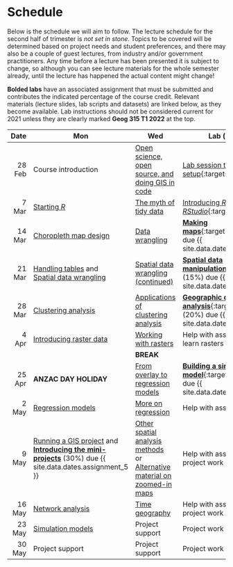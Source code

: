# Schedule
Below is the schedule we will aim to follow. The lecture schedule for the second half of trimester is *not set in stone*. Topics to be covered will be determined based on project needs and student preferences, and there may also be a couple of guest lectures, from industry and/or government practitioners. Any time before a lecture has been presented it is subject to change, so although you can see lecture materials for the whole semester already, until the lecture has happened the actual content might change!

**Bolded labs** have an associated assignment that must be submitted and contributes the indicated percentage of the course credit.  Relevant materials (lecture slides, lab scripts and datasets) are linked below, as they become available. Lab instructions should not be considered current for 2021 unless they are clearly marked **Geog 315 T1 2022** at the top.

Date | Mon | Wed | Lab (also Wed) | Video
--: | -- | -- | -- |:--
28 Feb | Course introduction | [Open science, open source, and doing GIS in code](slides/open/) | [Lab session to get software setup](labs/01-lab.html){:target="_blank"} | [Links](video-indexes/week01.html)
7 Mar | [Starting *R*](slides/starting-r/) | [The myth of tidy data](slides/tidy-data/) | [Introducing *R* and *RStudio*](labs/02-lab.html){:target="_blank"} | [Links](video-indexes/week02.html)
14 Mar | [Choropleth map design](slides/choropleth-maps/) | [Data wrangling](slides/data-wrangling/) | [**Making maps**](labs/03-lab.html){:target="_blank"} (15%) due {{ site.data.dates.assignment_1 }} | [Links](video-indexes/week03.html)
21 Mar | [Handling tables](slides/table-joins-and-dissolves/) and<br>[Spatial data wrangling](slides/spatial-data-wrangling/) | [Spatial data wrangling (continued)](slides/spatial-data-wrangling/) | [**Spatial data manipulation**](labs/04-lab.html){:target="_blank"} (15%) due {{ site.data.dates.assignment_2 }} | [Links](video-indexes/week04.html)
28 Mar | [Clustering analysis](slides/classification-clustering/) | [Applications of clustering analysis](slides/classification-examples/) | [**Geographic cluster analysis**](labs/05-lab.html){:target="_blank"} (20%) due {{ site.data.dates.assignment_3 }} | [Links](video-indexes/week05.html)
4 Apr | [Introducing raster data](slides/surface-analysis/) | [Working with rasters](slides/raster-cheatsheet/) | Help with assignments / self-learn rasters | [Links](video-indexes/week06.html)
&nbsp; | &nbsp; | **BREAK** | &nbsp;
25 Apr | **ANZAC DAY HOLIDAY** | [From overlay to regression models](slides/from-overlay-to-regression/) | [**Building a simple statistical model**](labs/07-lab.html){:target="_blank"} (20%) due {{ site.data.dates.assignment_4 }} | [Links](video-indexes/week07.html)
2 May | [Regression models](slides/regression/) | [More on regression](slides/more-on-regression/) | Help with assignments | [Links](video-indexes/week08.html)
9 May | [Running a GIS project](slides/running-a-gis-project/) and [**Introducing the mini-projects**](labs/mini-project) (30%) due {{ site.data.dates.assignment_5 }} | [Other spatial analysis methods](slides/spatial-analysis-methods/)<br>or [Alternative material on zoomed-in maps](slides/zoomed-in-maps/) | Help with assignments / project work | [Links](video-indexes/week09.html)
16 May | [Network analysis](slides/network-analysis/) | [Time geography](slides/time-geography/) | Help with assignments / project work
23 May | [Simulation models](slides/simulation-models/) | Project support | Project work
30 May | Project support | Project support | Project work
